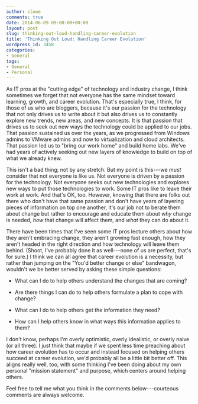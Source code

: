 ```yaml
---
author: slowe
comments: true
date: 2014-06-09 09:00:00+00:00
layout: post
slug: thinking-out-loud-handling-career-evolution
title: 'Thinking Out Loud: Handling Career Evolution'
wordpress_id: 3458
categories:
- General
tags:
- General
- Personal
---
```


As IT pros at the "cutting edge" of technology and industry change, I think sometimes we forget that not everyone has the same mindset toward learning, growth, and career evolution. That's especially true, I think, for those of us who are bloggers, because it's our passion for the technology that not only drives us to write about it but also drives us to constantly explore new trends, new areas, and new concepts. It is that passion that drives us to seek out new ways the technology could be applied to our jobs. That passion sustained us over the years, as we progressed from Windows admins to VMware admins and now to virtualization and cloud architects. That passion led us to "bring our work home" and build home labs. We've had years of actively seeking out new layers of knowledge to build on top of what we already knew.

This isn't a bad thing; not by any stretch. But my point is this---we _must_ consider that not everyone is like us. Not everyone is driven by a passion for the technology. Not everyone seeks out new technologies and explores new ways to put those technologies to work. Some IT pros like to leave their work at work. And that's OK, too. However, knowing that there are folks out there who don't have that same passion and don't have years of layering pieces of information on top one another, it's our job not to berate them about change but rather to encourage and educate them about _why_ change is needed, _how_ that change will affect them, and _what_ they can do about it.

There have been times that I've seen some IT pros lecture others about how they aren't embracing change, they aren't growing fast enough, how they aren't headed in the right direction and how technology will leave them behind. (Shoot, I've probably done it as well---none of us are perfect, that's for sure.) I think we can all agree that career evolution is a necessity, but rather than jumping on the "You'd better change or else" bandwagon, wouldn't we be better served by asking these simple questions:

* What can I do to help others understand the changes that are coming?

* Are there things I can do to help others formulate a plan to cope with change?

* What can I do to help others get the information they need?

* How can I help others know in what ways this information applies to them?

I don't know, perhaps I'm overly optimistic, overly idealistic, or overly naive (or all three). I just think that maybe if we spent less time preaching about how career evolution has to occur and instead focused on helping others succeed at career evolution, we'd probably all be a little bit better off. This aligns really well, too, with some thinking I've been doing about my own personal "mission statement" and purpose, which centers around helping others.

Feel free to tell me what you think in the comments below---courteous comments are always welcome.
